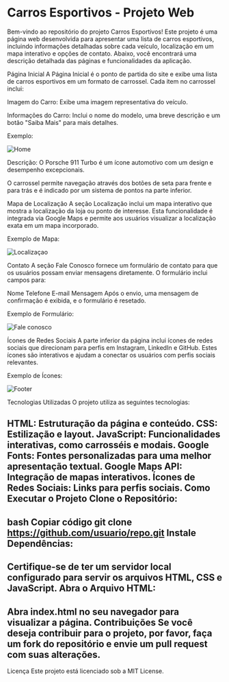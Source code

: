 # Carros Esportivos - Projeto Web
Bem-vindo ao repositório do projeto Carros Esportivos! Este projeto é uma página web desenvolvida para apresentar uma lista de carros esportivos, incluindo informações detalhadas sobre cada veículo, localização em um mapa interativo e opções de contato. Abaixo, você encontrará uma descrição detalhada das páginas e funcionalidades da aplicação.

Página Inicial
A Página Inicial é o ponto de partida do site e exibe uma lista de carros esportivos em um formato de carrossel. Cada item no carrossel inclui:

Imagem do Carro: Exibe uma imagem representativa do veículo.

Informações do Carro: Inclui o nome do modelo, uma breve descrição e um botão "Saiba Mais" para mais detalhes.

Exemplo:

![Home](https://github.com/user-attachments/assets/691bd53f-d88c-4946-afc7-979375fb766a)


Descrição: O Porsche 911 Turbo é um ícone automotivo com um design e desempenho excepcionais.

O carrossel permite navegação através dos botões de seta para frente e para trás e é indicado por um sistema de pontos na parte inferior.

Mapa de Localização
A seção Localização inclui um mapa interativo que mostra a localização da loja ou ponto de interesse. Esta funcionalidade é integrada via Google Maps e permite aos usuários visualizar a localização exata em um mapa incorporado.

Exemplo de Mapa:

![Localizaçao](https://github.com/user-attachments/assets/0c65358f-00e6-4b13-8cd7-d88916103aa7)


Contato
A seção Fale Conosco fornece um formulário de contato para que os usuários possam enviar mensagens diretamente. O formulário inclui campos para:

Nome
Telefone
E-mail
Mensagem
Após o envio, uma mensagem de confirmação é exibida, e o formulário é resetado.

Exemplo de Formulário:

![Fale conosco](https://github.com/user-attachments/assets/97d8d06e-de59-4729-95b8-c8789be6787d)


Ícones de Redes Sociais
A parte inferior da página inclui ícones de redes sociais que direcionam para perfis em Instagram, LinkedIn e GitHub. Estes ícones são interativos e ajudam a conectar os usuários com perfis sociais relevantes.

Exemplo de Ícones:

![Footer](https://github.com/user-attachments/assets/f2c1dee0-1100-46b4-a840-486ce18f7f56)


Tecnologias Utilizadas
O projeto utiliza as seguintes tecnologias:

HTML: Estruturação da página e conteúdo.
CSS: Estilização e layout.
JavaScript: Funcionalidades interativas, como carrosséis e modais.
Google Fonts: Fontes personalizadas para uma melhor apresentação textual.
Google Maps API: Integração de mapas interativos.
Ícones de Redes Sociais: Links para perfis sociais.
Como Executar o Projeto
Clone o Repositório:
------------------------------------------------------------------------------------------------------------------------------------------------
bash
Copiar código
git clone https://github.com/usuario/repo.git
Instale Dependências:
------------------------------------------------------------------------------------------------------------------------------------------------
Certifique-se de ter um servidor local configurado para servir os arquivos HTML, CSS e JavaScript.
Abra o Arquivo HTML:
------------------------------------------------------------------------------------------------------------------------------------------------
Abra index.html no seu navegador para visualizar a página.
Contribuições
Se você deseja contribuir para o projeto, por favor, faça um fork do repositório e envie um pull request com suas alterações.
------------------------------------------------------------------------------------------------------------------------------------------------
Licença
Este projeto está licenciado sob a MIT License.
